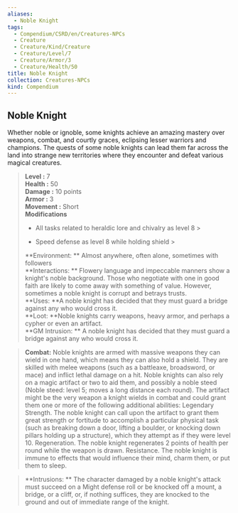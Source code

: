 ```yaml
---
aliases:
  - Noble Knight
tags:
  - Compendium/CSRD/en/Creatures-NPCs
  - Creature
  - Creature/Kind/Creature
  - Creature/Level/7
  - Creature/Armor/3
  - Creature/Health/50
title: Noble Knight
collection: Creatures-NPCs
kind: Compendium
---
```

## Noble Knight  
Whether noble or ignoble, some knights achieve an amazing mastery over weapons, combat, and courtly graces, eclipsing lesser warriors and champions. The quests of some noble knights can lead them far across the land into strange new territories where they encounter and defeat various magical creatures.  

  
> **Level :** 7  
> **Health :** 50  
> **Damage :** 10 points  
> **Armor :** 3  
> **Movement :** Short  
> **Modifications**  
>- All tasks related to heraldic lore and chivalry as level 8 >
>  
>- Speed defense as level 8 while holding shield >
>  
> **Environment: ** Almost anywhere, often alone, sometimes with followers  
> **Interactions: ** Flowery language and impeccable manners show a knight's noble background. Those who negotiate with one in good faith are likely to come away with something of value. However, sometimes a noble knight is corrupt and betrays trusts.  
> **Uses: **A noble knight has decided that they must guard a bridge against any who would cross it.  
> **Loot: **Noble knights carry weapons, heavy armor, and perhaps a cypher or even an artifact.  
> **GM Intrusion: ** A noble knight has decided that they must guard a bridge against any who would cross it.  

> **Combat:** 
> Noble knights are armed with massive weapons they can wield in one hand, which means they can also hold a shield. They are skilled with melee weapons (such as a battleaxe, broadsword, or mace) and inflict lethal damage on a hit. 
Noble knights can also rely on a magic artifact or two to aid them, and possibly a noble steed (Noble steed: level 5; moves a long distance each round). The artifact might be the very weapon a knight wields in combat and could grant them one or more of the following additional abilities: 
Legendary Strength. The noble knight can call upon the artifact to grant them great strength or fortitude to accomplish a particular physical task (such as breaking down a door, lifting a boulder, or knocking down pillars holding up a structure), which they attempt as if they were level 10. 
Regeneration. The noble knight regenerates 2 points of health per round while the weapon is drawn. 
Resistance. The noble knight is immune to effects that would influence their mind, charm them, or put them to sleep.  
  

> **Intrusions: ** 
> The character damaged by a noble knight's attack must succeed on a Might defense roll or be knocked off a mount, a bridge, or a cliff, or, if nothing suffices, they are knocked to the ground and out of immediate range of the knight.  
